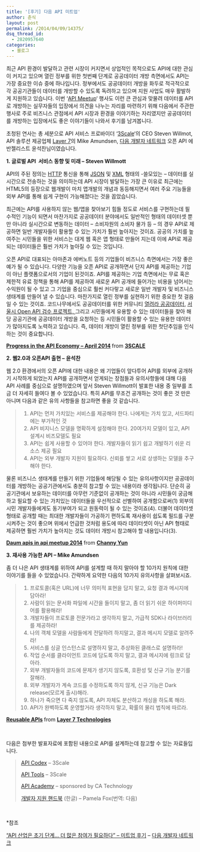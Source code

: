 ```yaml
---
title: '[후기] 다음 API 미트업'
author: 춘식
layout: post
permalink: /2014/04/09/14375/
dsq_thread_id:
  - 2820957640
categories:
  - 블로그
---
```

최근 API 환경이 발달하고 관련 시장이 커지면서 상업적인 목적으로도 API에 대한 관심이 커지고 있으며 열린 정부를 위한 첫번째 단계로 공공데이터 개방 측면에서도 API는 가장 중요한 이슈 중에 하나입니다. 정부에서도 공공데이터 개방을 화두로 적극적으로 각 공공기관들이 데이터를 개방할 수 있도록 독려하고 있으며 지원 사업도 매우 활발하게 지원하고 있습니다. 이번 &#8216;<a href="http://daumdna.tistory.com/818" target="_blank">API Meetup</a>&#8216; 행사도 이런 큰 관심과 맞물려 데이터를 API로 개방하는 실무자들의 입장에서 의견을 나누는 자리를 마련하기 위해 다음에서 주관한 행사로 주로 비즈니스 관점에서 API 시장과 환경을 이야기하는 자리였지만 공공데이터를 개방하는 입장에서도 좋은 이야기들이 나와서 후기를 남겨봅니다.

초청된 연사는 총 세분으로 API 서비스 프로바이더 &#8216;[3Scale][1]&#8216;의 CEO Steven Willmot, API 솔루션 제공업체 [Layer 7][2]의 Mike Amundsen, [다음 개발자 네트워크][3] 오픈 API 에반젤리스트 윤석찬님이였습니다.

**1. 글로벌 API  서비스 동향 및 미래 &#8211; Steven Willmott**

API의 주된 정의는 <a href="https://ko.wikipedia.org/wiki/Http" target="_blank">HTTP</a> 통신을 통해 <a href="https://ko.wikipedia.org/wiki/JSON" target="_blank">JSON</a> 및 <a href="https://ko.wikipedia.org/wiki/XML" target="_blank">XML</a> 형태의 -쓸모있는 &#8211; 데이터를 실시간으로 전송하는 것을 의미하는데 API 시장이 발달하는 가장 큰 이유로 최근에는 HTML5의 등장으로 웹개발이 마치 앱개발의 개념과 동등해지면서 여러 주요 기능들을 외부 API를 통해 쉽게 구현이 가능해졌다는 것을 꼽았습니다.

최근에는 API를 사용하지 않는 웹/앱을 찾아보기 힘들 정도로 서비스를 구현하는데 필수적인 기능이 되면서 마찬가지로 공공데이터 분야에서도 일반적인 형태의 데이터셋 뿐만 아니라 실시간으로 변동하는 데이터 &#8211; 소비자원의 소비자 물가 등 &#8211; 의 경우 API로 제공하면 일반 개발자들이 활용할 수 있는 가치가 훨씬 높아지는 것이죠. 공공의 가치를 높여주는 시민들을 위한 서비스는 대게 웹 혹은 앱 형태로 만들어 지는데 이에 API로 제공되는 데이터들은 훨씬 가치가 높아질 수 있는 것입니다.

오픈 API로 대표되는 아마존과 에버노트 등의 기업들이 비즈니스 측면에서는 가장 좋은 예가 될 수 있습니다. 다양한 기능을 오픈 API로 공개하면서 단지 API를 제공하는 기업이 아닌 플랫폼으로서의 기업이 된것이죠. API를 제공하는 기업 측면에서는 무료 혹은 제한적 유료 정책을 통해 API를 제공하여 새로운 API 공개에 들어가는 비용을 넘어서는 수익원이 될 수 있고 그 기업을 중심으로 훨씬 커다랗고 새로운 일반 개발자 및 비즈니스 생태계를 만들어 낼 수 있습니다. 마찬가지로 열린 정부를 실현하기 위한 중요한 첫 걸음일 수 있는 것이죠. 코드나무에서도 공공데이터를 위한 커뮤니티 [열려라 공공데이터][4], <a href="http://codenamu.org/projects/consulting" target="_blank">서울시 Open API 검수 프로젝트, </a>그리고 시민들에게 유용할 수 있는 데이터들을 찾아 해당 공공기관에 공공데이터 개방을 요청하는 등 시민들이 활용할 수 있는 유용한 데이터가 많아지도록 노력하고 있습니다. 즉, 데이터 개방이 열린 정부를 위한 첫단추임을 인식하는 것이 중요합니다.

<div style="margin-bottom: 5px">
  <strong> <a title="Progress in the API Economy - April 2014" href="https://www.slideshare.net/3scale/progress-in-the-api-economy-april-2014" target="_blank">Progress in the API Economy &#8211; April 2014</a> </strong> from <strong><a href="http://www.slideshare.net/3scale" target="_blank">3SCALE</a></strong>
</div>

<div style="margin-bottom: 5px">
</div>

**2. 웹2.0과 오픈API 출현 &#8211; 윤석찬**

웹 2.0 환경에서의 오픈 API에 대한 내용은 왜 기업들이 앞다투어 API를 외부에 공개하기 시작하게 되었는지 API를 공개하면서 얻게되는 장점들과 유의사항들에 대해 다음 API 사례를 중심으로 설명하였으며 앞서 Steven Willmott이 발표한 내용 중 일부를 조금 더 자세히 들여다 볼 수 있었습니다. 특히 API를 무조건 공개하는 것이 좋은 것 만은 아니며 다음과 같은 유의 사항들을 참고하면 좋을 것 같습니다.

> 1.  API는 먼저 가치있는 서비스를 제공해야 한다. 나에게는 가치 있고, 서드파티에는 부가적인 것
> 2.  API 비지니스 모델을 명확하게 설정해야 한다. 20여가지 모델이 있고, API 설계시 비즈모델도 필요
> 3.  API는 쉽게 사용할 수 있어야 한다. 개발자들이 읽기 쉽고 개발하기 쉬운 리소스 제공 필요
> 4.  API는 외부 개발자 지원이 필요하다. 신뢰를 쌓고 서로 상생하는 모델을 추구해야 한다.

물론 비즈니스 생태계를 만들기 위한 기업들에 해당될 수 있는 유의사항이지만 공공데이터를 개방하는 공공기관에서도 충분히 참고할 수 있는 내용이라 생각됩니다. 단순히 공공기관에서 보유하는 데이터를 아무런 기준없이 공개하는 것이 아니라 시민들이 궁금해하고 필요할 수 있는 가치있는 데이터들을 우선적으로 선별하여 공개함으로써(1) 외부의 시민 개발자들에게도 동기부여가 되고 원동력이 될 수 있는 것이죠(4). 더불어 데이터셋 형태로 공개할 때는 최대한 개발자들이 가공하기 편하도록 재사용이 쉽도록 필드를 구분시켜주는 것이 좋으며 위에서 언급한 것처럼 용도에 따라 데이터셋이 아닌 API 형태로 제공하면 훨씬 가치가 높아지는 것도 데이터 개방시 참고해야 할 내용입니다(3).

<div style="margin-bottom: 5px">
  <strong> <a title="Daum apis in api meetup 2014" href="https://www.slideshare.net/Channy/daum-ap-is-in-api-meetup-2014" target="_blank">Daum apis in api meetup 2014</a> </strong> from <strong><a href="http://www.slideshare.net/Channy" target="_blank">Channy Yun</a></strong>
</div>

<div style="margin-bottom: 5px">
</div>

**3. 재사용 가능한 API &#8211; Mike Amundsen**

좀 더 나은 API 생태계를 위하여 API를 설계할 때 하지 말아야 할 10가지 원칙에 대한 이야기를 들을 수 있었습니다. 간략하게 요약한 다음의 10가지 유의사항을 살펴보시죠.

> 1.  프로토콜(혹은 URL)에 너무 의미적 표현을 담지 말고, 요청 결과 메시지에 담아라!
> 2.  사람이 읽는 문서화 파일에 시간을 들이지 말고, 좀 더 읽기 쉬운 하이퍼미디어를 활용해라!
> 3.  개발자들이 프로토콜 전문가라고 생각하지 말고, 가급적 SDK나 라이브러리를 제공하라!
> 4.  나의 객체 모델을 사람들에게 전달하려 하지말고, 결과 메시지 모델로 알려주라!
> 5.  서비스를 싱글 인스턴스로 설명하지 말고, 추상화된 클래스로 설명하라!
> 6.  작업 순서를 클라이언트 코드에 담도록 하지 말고, 결과 메시지에 링크로 담아라.
> 7.  외부 개발자들의 코드에 문제가 생기지 않도록, 호환성 및 신규 기능 분기를 잘해라.
> 8.  외부 개발자가 계속 코드를 수정하도록 하지 않게, 신규 기능은 Dark release(모르게 출시)해라.
> 9.  하나가 죽으면 다 죽지 않도록, API 자체도 분산하고 캐싱을 하도록 해라.
> 10. API가 완벽하도록 운영할거라 생각하지 말고, 확률의 물리 법칙에 따르라.

<div style="margin-bottom: 5px">
  <strong> <a title="Reusable APIs" href="https://www.slideshare.net/rnewton/reusable-ap-is-through-hypermedia" target="_blank">Reusable APIs</a> </strong> from <strong><a href="http://www.slideshare.net/rnewton" target="_blank">Layer 7 Technologies</a></strong>
</div>

&nbsp;

다음은 첨부한 발표자료에 포함된 내용으로 API를 설계하는데 참고할 수 있는 자료들입니다.

> <a href="http://apicodex.3scale.net" target="_blank">API Codex</a> &#8211; 3Scale
> 
> <a href="https://www.apitools.com/" target="_blank">API Tools</a> &#8211; 3Scale
> 
> <a href="http://apiacademy.co/" target="_blank">API Academy</a> &#8211; sponsored by CA Technology
> 
> <a href="http://dna.daum.net/ko/developer-support-handbook" target="_blank">개발자 지원 핸드북</a> (한글) &#8211; Pamela Fox(번역: 다음)

&nbsp;

*참조

<a href="http://daumdna.tistory.com/821" target="_blank">&#8220;API 산업은 초기 단계&#8230; 더 많은 참여가 필요하다&#8221; &#8211; 미트업 후기</a> &#8211; <a href="http://dna.daum.net/" target="_blank">다음 개발자 네트워크</a>

 [1]: http://www.3scale.net/
 [2]: http://www.layer7tech.com/
 [3]: http://dna.daum.net/
 [4]: https://www.facebook.com/groups/OpenGov20/